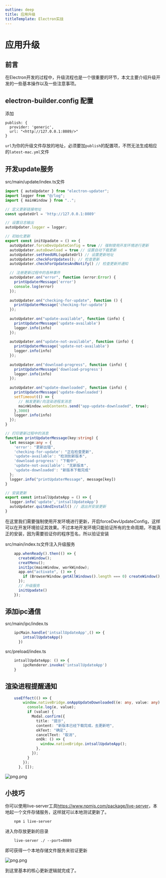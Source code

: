 ```yaml
---
outline: deep
title: 应用升级
titleTemplate: Electron实战
---
```


# 应用升级

## 前言

在Electron开发的过程中，升级流程也是一个很重要的环节，本文主要介绍升级开发的一些基本操作以及一些注意事项。

## electron-builder.config 配置

添加
```
publish: {
  provider: 'generic',
  url: "<http://127.0.0.1:8089/>"
}
```
`url`为你的升级文件存放的地址，必须要加`publish`的配置项，不然无法生成相应的`latest-mac.yml`文件

## 开发update服务

src/main/update/index.ts文件

```typescript
import { autoUpdater } from "electron-updater";
import logger from "@/log";
import { mainWindow } from "..";

// 定义更新链接地址
const updateUrl = 'http://127.0.0.1:8089'

// 设置日志输出
autoUpdater.logger = logger;

// 初始化更新
export const initUpadate = () => {  
  autoUpdater.forceDevUpdateConfig = true // 强制使用开发环境进行更新
  autoUpdater.autoDownload = true // 设置自动下载更新
  autoUpdater.setFeedURL(updateUrl) // 设置更新地址
  autoUpdater.checkForUpdates(); // 检查更新
  autoUpdater.checkForUpdatesAndNotify() // 检查更新并通知

  // 注册更新过程中的各种事件
  autoUpdater.on("error", function (error:Error) {
    printUpdaterMessage('error')
    console.log(error)
  });
  
  autoUpdater.on("checking-for-update", function () {
    printUpdaterMessage('checking-for-update')
  });
  
  autoUpdater.on("update-available", function (info) {
    printUpdaterMessage('update-available')
    logger.info(info)
  });
  
  autoUpdater.on("update-not-available", function (info) {
    printUpdaterMessage('update-not-available')
    logger.info(info)
  });
  
  autoUpdater.on("download-progress", function (info) {
    printUpdaterMessage('download-progress')
    logger.info(info)
  });
  
  autoUpdater.on("update-downloaded", function (info) {
    printUpdaterMessage('update-downloaded')
    setTimeout(() => {
      // 触发更新/向渲染进程发消息
      mainWindow.webContents.send("app-update-downloaded", true);
    },3000)
    logger.info(info)
  });
}

// 打印更新过程中的消息
function printUpdaterMessage(key:string) {
  let message:any = {
    'error': "更新出错",
    'checking-for-update': "正在检查更新",
    'update-available': "检测到新版本",
    'download-progress': "下载中",
    'update-not-available': "无新版本",
    'update-downloaded': "新版本下载完成"
  };
  logger.info("printUpdaterMessage", message[key])
}

// 安装更新
export const intsallUpdateApp = () => {
  logger.info('update','intsallUpdateApp')
  autoUpdater.quitAndInstall() // 退出并安装更新
}

```

在这里我们需要强制使用开发环境进行更新，开启forceDevUpdateConfig，这样可以在开发环境验证其效果。不过本地开发环境只能验证所有的生命周期，不能真正的安装，因为需要验证你的程序签名，所以验证安装

src/main/index.ts文件注入升级服务

```typescript
    app.whenReady().then(() => {
      createWindow();
      creatMenu();
      initIpc(mainWindow, workWindow);
      app.on("activate", () => {
        if (BrowserWindow.getAllWindows().length === 0) createWindow();
      });
      // 升级服务
      initUpadate()
    });
```

## 添加ipc通信

src/main/ipc/index.ts

```typescript
    ipcMain.handle('intsallUpdateApp',() => {
        intsallUpdateApp()
      })
```

src/preload/index.ts

```typescript
    intsallUpdateApp: () => {
        ipcRenderer.invoke('intsallUpdateApp')
    }
```

## 渲染进程提醒通知

```typescript
    useEffect(() => {
        window.nativeBridge.onAppUpdateDownloaded((e: any, value: any) => {
          console.log(e, value);
          if (value) {
            Modal.confirm({
              title: "提示",
              content: "新版本已经下载完成，去更新吧",
              okText: "确定",
              cancelText: "取消",
              onOk: () => {
                window.nativeBridge.intsallUpdateApp();
              },
            });
          }
        });
      }, []);
```

![png.png](https://p3-juejin.byteimg.com/tos-cn-i-k3u1fbpfcp/0729ccab22af41d68b32049f4754b0c7~tplv-k3u1fbpfcp-watermark.png?)

## 小技巧

你可以使用live-server工具<https://www.npmjs.com/package/live-server>，本地起一个文件存储服务，这样就可以本地测试更新了。
```
    npm i live-server
```
进入你存放更新的目录
```
    live-server ./ --port=8089
``` 
即可获得一个本地存储文件服务来验证更新

![png.png](https://p3-juejin.byteimg.com/tos-cn-i-k3u1fbpfcp/2efae90a69e74721a1c51b898e3d8f1f~tplv-k3u1fbpfcp-watermark.png?)

到这里基本的核心更新逻辑就完成了。